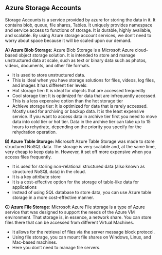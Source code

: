 ## Azure Storage Accounts

Storage Accounts is a service provided by azure for storing the data in it. It contains blob, queue, file shares, Tables. It uniquely provides namespace and service access to functions of storage.
It is durable, highly available, and scalable. By using Azure storage account services, we don’t need to worry about space because it will be scaled upon our demand.

**A) Azure Blob Storage:**
Azure Blob Storage is a Microsoft Azure cloud-based object storage solution. It is intended to store and manage unstructured data at scale, such as text or binary data such as photos, videos, documents, and other file formats.

- It is used to store unstructured data.
- This is ideal when you have storage solutions for files, videos, log files, and images
  It has different tier levels:
- Hot storage tier: It is ideal for objects that are accessed frequently
- Cool storage tier: It is optimized for data that are infrequently accessed. This is a less expensive option than the hot storage tier
- Achieve storage tier: It is optimized for data that is rarely accessed. Mostly used for archiving or backup data. It is the least expensive service. If you want to access data in archive tier first you need to move data into cold tier or hot tier. Data in the archive tier can take up to 15 hours to rehydrate, depending on the priority you specify for the rehydration operation.

**B) Azure Table Storage:**
Microsoft Azure Table Storage was made to store structured NoSQL data. The storage is very scalable and, at the same time, very cheap to keep data in. However, it set off more expensive when you access files frequently.

- It is used for storing non-relational structured data (also known as structured NoSQL data) in the cloud.
- It is a key attribute store
- It is a cost-effective option for the storage of table-like data for applications
- Instead of using SQL database to store data, you can use Azure table storage in a more cost-effective manner.

**C) Azure File Storage:**
Microsoft Azure File storage is a type of Azure service that was designed to support the needs of the Azure VM environment. That storage is, in essence, a network share. You can store files there that can be accessed from different Virtual Machines.

- It allows for the retrieval of files via the server message block protocol.
- Using file storage, you can mount file shares on Windows, Linux, and Mac-based machines.
- Here you don’t need to manage file servers.

